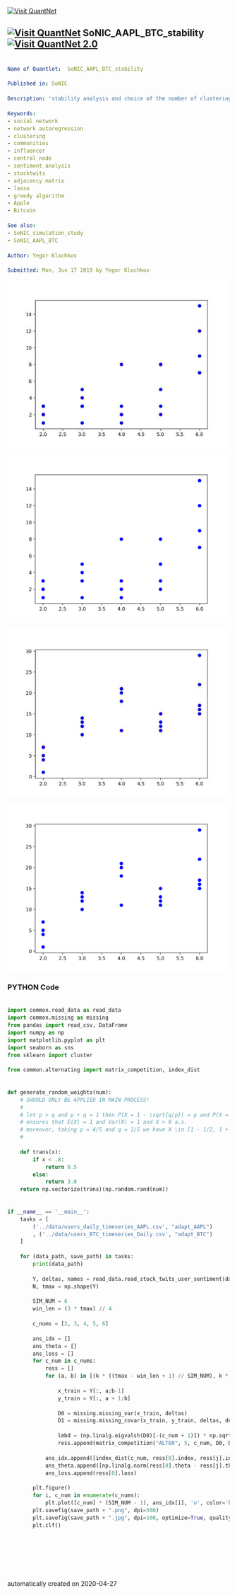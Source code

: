 [<img src="https://github.com/QuantLet/Styleguide-and-FAQ/blob/master/pictures/banner.png" width="888" alt="Visit QuantNet">](http://quantlet.de/)

## [<img src="https://github.com/QuantLet/Styleguide-and-FAQ/blob/master/pictures/qloqo.png" alt="Visit QuantNet">](http://quantlet.de/) **SoNIC_AAPL_BTC_stability** [<img src="https://github.com/QuantLet/Styleguide-and-FAQ/blob/master/pictures/QN2.png" width="60" alt="Visit QuantNet 2.0">](http://quantlet.de/)

```yaml

Name of Quantlet:  SoNIC_AAPL_BTC_stability   

Published in: SoNIC

Description: 'stability analysis and choice of the number of clustering of SoNIC model on AAPL and BTC sentiment weights'

Keywords:
- social network
- network autoregression
- clustering
- communities
- influencer
- central node
- sentiment analysis
- stocktwits
- adjacency matrix
- lasso
- greedy algorithm
- Apple
- Bitcoin

See also: 
- SoNIC_simulation_study
- SoNIC_AAPL_BTC

Author: Yegor Klochkov

Submitted: Mon, Jun 17 2019 by Yegor Klochkov
```

![Picture1](adapt_AAPL.jpg)

![Picture2](adapt_AAPL.png)

![Picture3](adapt_BTC.jpg)

![Picture4](adapt_BTC.png)

### PYTHON Code
```python

import common.read_data as read_data
import common.missing as missing
from pandas import read_csv, DataFrame
import numpy as np
import matplotlib.pyplot as plt
import seaborn as sns
from sklearn import cluster

from common.alternating import matrix_competition, index_dist


def generate_random_weights(num):
    # SHOULD ONLY BE APPLIED IN MAIN PROCESS!
    #
    # let p > q and p + q = 1 then P(X = 1 - \sqrt{q/p}) = p and P(X = 1 + \sqrt{p/q}) = q
    # ensures that E(X) = 1 and Var(X) = 1 and X > 0 a.s.
    # moreover, taking p = 4/5 and q = 1/5 we have X \in [1 - 1/2, 1 + 2] = [0.5, 3]
    #

    def trans(x):
        if x < .8:
            return 0.5
        else:
            return 3.0
    return np.vectorize(trans)(np.random.rand(num))


if __name__ == '__main__':
    tasks = [
        ('../data/users_daily_timeseries_AAPL.csv', "adapt_AAPL")
        , ('../data/users_BTC_timeseries_Daily.csv', "adapt_BTC")
    ]

    for (data_path, save_path) in tasks:
        print(data_path)

        Y, deltas, names = read_data.read_stock_twits_user_sentiment(data_path, min_days=80, min_delta=.5)
        N, tmax = np.shape(Y)

        SIM_NUM = 6
        win_len = (3 * tmax) // 4

        c_nums = [2, 3, 4, 5, 6]

        ans_idx = []
        ans_theta = []
        ans_loss = []
        for c_num in c_nums:
            ress = []
            for (a, b) in [(k * ((tmax - win_len + 1) // SIM_NUM), k * ((tmax - win_len + 1) // SIM_NUM) + win_len) for k in range(SIM_NUM)]:

                x_train = Y[:, a:b-1]
                y_train = Y[:, a + 1:b]

                D0 = missing.missing_var(x_train, deltas)
                D1 = missing.missing_covar(x_train, y_train, deltas, deltas)

                lmbd = (np.linalg.eigvalsh(D0)[-(c_num + 1)]) * np.sqrt(np.log(N)) / np.sqrt(tmax * np.min(deltas) ** 2)
                ress.append(matrix_competition("ALTER", 5, c_num, D0, D1, lmbd, epochs=50))

            ans_idx.append([index_dist(c_num, ress[0].index, ress[j].index) for j in range(1, SIM_NUM)])
            ans_theta.append([np.linalg.norm(ress[0].theta - ress[j].theta) for j in range(1, SIM_NUM)])
            ans_loss.append(ress[0].loss)

        plt.figure()
        for i, c_num in enumerate(c_nums):
            plt.plot([c_num] * (SIM_NUM - 1), ans_idx[i], 'o', color='b')
        plt.savefig(save_path + ".png", dpi=500)
        plt.savefig(save_path + ".jpg", dpi=100, optimize=True, quality=30)
        plt.clf()








```

automatically created on 2020-04-27